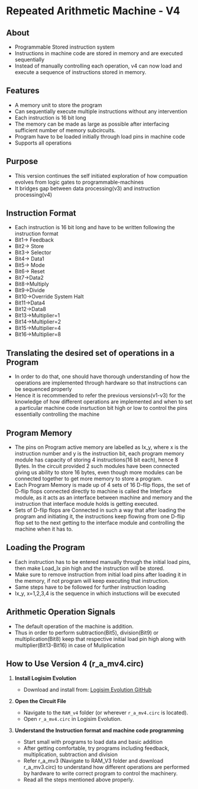 # Repeated Arithmetic Machine - V4

## About
- Programmable Stored instruction system
- Instructions in machine code are stored in memory and are executed sequentially
- Instead of manually controlling each operation, v4 can now load and execute a sequence of instructions stored in memory.

## Features
- A memory unit to store the program
- Can sequentially execute multiple instructions without any intervention
- Each instruction is 16 bit long
- The memory can be made as large as possible after interfacing sufficient number of memory subcircuits.
- Program have to be loaded initially through load pins in machine code
- Supports all operations 

## Purpose
- This version continues the self initiated exploration of how compuation evolves from logic gates to programmable-machines
- It bridges gap between data processing(v3) and instruction processing(v4)

## Instruction Format
- Each instruction is 16 bit long and have to be written following the instruction format
- Bit1-> Feedback
- Bit2-> Store
- Bit3-> Selector
- Bit4-> Data1
- Bit5-> Mode
- Bit6-> Reset
- Bit7->Data2
- Bit8->Multiply
- Bit9->Divide
- Bit10->Override System Halt
- Bit11->Data4
- Bit12->Data8
- Bit13->Multiplier=1
- Bit14->Multiplier=2
- Bit15->Multiplier=4
- Bit16->Multiplier=8

## Translating the desired set of operations in a Program
- In order to do that, one should have thorough understanding of how the operations are implemented through hardware so that instructions can be sequenced properly
- Hence it is recommended to refer the previous versions(v1-v3) for the knowledge of how different operations are implemented and when to set a particular machine   code insrtuction bit high or low to control the pins essentially controlling the machine

## Program Memory
- The pins on Program active memory are labelled as Ix_y, where x is the instruction number and y is the instruction bit, each program memory module has capacity of storing 4 instructions(16 bit each), hence 8 Bytes. In the circuit provided 2 such modules have been connected giving us ability to store 16 bytes, even though more modules can be connected together to get more memory to store a program.
- Each Program Memory is made up of 4 sets of 16 D-flip flops, the set of D-flip flops connected directly to machine is called the Interface module, as it acts as an interface between machine and memory and the instruction that interface module holds is getting executed. 
- Sets of D-flip flops are Connected in such a way that after loading the program and initiating it, the instructions keep flowing from one D-flip flop set to the next getting to the interface module and controlling the machine when it has to. 

## Loading the Program
- Each instruction has to be entered manually through the initial load pins, then make Load_Ix pin high and the instruction will be stored.
- Make sure to remove instruction from initial load pins after loading it in the memory, if not program will keep executing that instruction.
- Same steps have to be followed for further instruction loading
- Ix_y, x=1,2,3,4 is the sequence in which instuctions will be executed

## Arithmetic Operation Signals
- The default operation of the machine is addition.
- Thus in order to perform subtraction(Bit5), division(Bit9) or multiplication(Bit8) keep that respective initial load pin high along with multiplier(Bit13-Bit16)   in case of Muliplication

## How to Use Version 4 (r_a_mv4.circ)

1. **Install Logisim Evolution** 
   - Download and install from: [Logisim Evolution GitHub](https://github.com/logisim-evolution/logisim-evolution)

2. **Open the Circuit File** 
   - Navigate to the `RAM_v4` folder (or wherever `r_a_mv4.circ` is located). 
   - Open `r_a_mv4.circ` in Logisim Evolution.

3. **Understand the Instruction format and machine code programming**
   - Start small with programs to load data and basic addition
   - After getting comfortable, try programs including feedback, multiplication, subtraction and division
   - Refer r_a_mv3 (Navigate to RAM_V3 folder and download r_a_mv3.circ) to understand how different operations are performed by hardware to write correct program      to control the machinery.
   - Read all the steps mentioned above properly.

